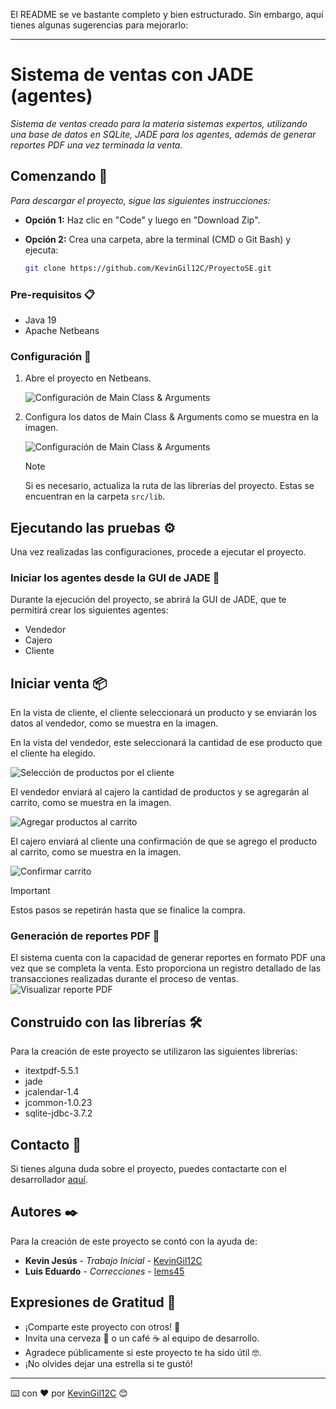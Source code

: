 El README se ve bastante completo y bien estructurado. Sin embargo, aquí tienes algunas sugerencias para mejorarlo:

---

# Sistema de ventas con JADE (agentes)

_Sistema de ventas creado para la materia sistemas expertos, utilizando una base de datos en SQLite, JADE para los agentes, además de generar reportes PDF una vez terminada la venta._

## Comenzando 🚀

_Para descargar el proyecto, sigue las siguientes instrucciones:_

* **Opción 1:** Haz clic en "Code" y luego en "Download Zip".
* **Opción 2:** Crea una carpeta, abre la terminal (CMD o Git Bash) y ejecuta:

    ```bash
    git clone https://github.com/KevinGil12C/ProyectoSE.git 
    ```

### Pre-requisitos 📋

* Java 19
* Apache Netbeans

### Configuración 🔧

1. Abre el proyecto en Netbeans.

    ![Configuración de Main Class & Arguments](image-11.png)

2. Configura los datos de Main Class & Arguments como se muestra en la imagen.

    ![Configuración de Main Class & Arguments](image-12.png)

    > [!NOTE]  
    > Si es necesario, actualiza la ruta de las librerías del proyecto. Estas se encuentran en la carpeta `src/lib`.

## Ejecutando las pruebas ⚙️

Una vez realizadas las configuraciones, procede a ejecutar el proyecto.

### Iniciar los agentes desde la GUI de JADE 🔩

Durante la ejecución del proyecto, se abrirá la GUI de JADE, que te permitirá crear los siguientes agentes:
* Vendedor
* Cajero
* Cliente

## Iniciar venta 📦

En la vista de cliente, el cliente seleccionará un producto y se enviarán los datos al vendedor, como se muestra en la imagen.

En la vista del vendedor, este seleccionará la cantidad de ese producto que el cliente ha elegido.

![Selección de productos por el cliente](image-2.png)

El vendedor enviará al cajero la cantidad de productos y se agregarán al carrito, como se muestra en la imagen.

![Agregar productos al carrito](image-3.png)

El cajero enviará al cliente una confirmación de que se agrego el producto al carrito, como se muestra en la imagen.

![Confirmar carrito](image-4.png)

> [!IMPORTANT]  
> Estos pasos se repetirán hasta que se finalice la compra.

### Generación de reportes PDF 📄
El sistema cuenta con la capacidad de generar reportes en formato PDF una vez que se completa la venta. Esto proporciona un registro detallado de las transacciones realizadas durante el proceso de ventas.
![Visualizar reporte PDF](image-5.png)

## Construido con las librerías 🛠️

Para la creación de este proyecto se utilizaron las siguientes librerías:

* itextpdf-5.5.1
* jade
* jcalendar-1.4
* jcommon-1.0.23
* sqlite-jdbc-3.7.2

## Contacto 📖

Si tienes alguna duda sobre el proyecto, puedes contactarte con el desarrollador [aquí](https://github.com/KevinGil12C).

## Autores ✒️

Para la creación de este proyecto se contó con la ayuda de:

* **Kevin Jesús** - *Trabajo Inicial* - [KevinGil12C](https://github.com/KevinGil12C)
* **Luis Eduardo** - *Correcciones* - [lems45](https://github.com/lems45)

## Expresiones de Gratitud 🎁

* ¡Comparte este proyecto con otros! 📢
* Invita una cerveza 🍺 o un café ☕ al equipo de desarrollo.
* Agradece públicamente si este proyecto te ha sido útil 🤓.
* ¡No olvides dejar una estrella si te gustó!

---
⌨️ con ❤️ por [KevinGil12C](https://github.com/KevinGil12C) 😊